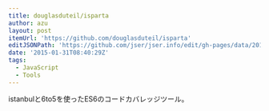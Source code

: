 ```yaml
---
title: douglasduteil/isparta
author: azu
layout: post
itemUrl: 'https://github.com/douglasduteil/isparta'
editJSONPath: 'https://github.com/jser/jser.info/edit/gh-pages/data/2015/01/index.json'
date: '2015-01-31T08:40:29Z'
tags:
  - JavaScript
  - Tools
---
```

istanbulと6to5を使ったES6のコードカバレッジツール。

